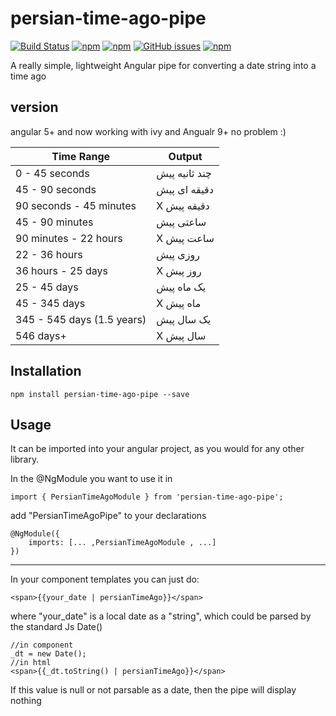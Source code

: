# persian-time-ago-pipe
[![Build Status](https://travis-ci.org/keyone2693/persian-time-ago-pipe.svg?branch=master)](https://travis-ci.org/keyone2693/persian-time-ago-pipe) [![npm](https://img.shields.io/npm/v/persian-time-ago-pipe.svg)](https://www.npmjs.com/package/persian-time-ago-pipe) [![npm](https://img.shields.io/npm/dt/persian-time-ago-pipe.svg?maxAge=25920)](https://www.npmjs.com/package/persian-time-ago-pipe) [![GitHub issues](https://img.shields.io/github/issues/keyone2693/persian-time-ago-pipe.svg?maxAge=25920?style=plastic)](https://github.com/keyone2693/persian-time-ago-pipe/issues) [![npm](https://img.shields.io/npm/l/persian-time-ago-pipe.svg?maxAge=25920?style=plastic)](https://github.com/keyone2693/persian-time-ago-pipe/blob/master/LICENSE)


A really simple, lightweight Angular pipe for converting a date string into a time ago

## version
angular 5+
and
now working with ivy and Angualr 9+ no problem :)

|Time Range|Output|
|---|---|
|0 - 45 seconds             | چند ثانیه پیش      |
|45 - 90 seconds            | دقیقه ای پیش          |
|90 seconds - 45 minutes    | X دقیقه پیش         |
|45 - 90 minutes            | ساعتی پیش           |
|90 minutes - 22 hours      | X ساعت پیش           |
|22 - 36 hours              | روزی پیش              |
|36 hours - 25 days         | X روز پیش             |
|25 - 45 days               | یک ماه پیش            |
|45 - 345 days              | X ماه پیش           |
|345 - 545 days (1.5 years) | یک سال پیش            |
|546 days+                  | X سال پیش            |

## Installation
```npm install persian-time-ago-pipe --save```

## Usage
It can be imported into your angular project, as you would for any other library. 

In the @NgModule you want to use it in
```
import { PersianTimeAgoModule } from 'persian-time-ago-pipe';
```
add "PersianTimeAgoPipe" to your declarations
```
@NgModule({
	imports: [... ,PersianTimeAgoModule , ...]
})
```
---

In your component templates you can just do:
```
<span>{{your_date | persianTimeAgo}}</span>
```
where "your_date" is a local date as a "string", which could be parsed by the standard Js Date()
```
//in component
_dt = new Date();
//in html
<span>{{_dt.toString() | persianTimeAgo}}</span>
```

If this value is null or not parsable as a date, then the pipe will display nothing

